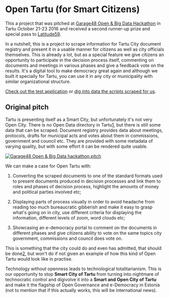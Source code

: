 # Open Tartu (for Smart Citizens)

This a project that was pitched at [Garage48 Open & Big Data Hackathon](http://garage48.org/events/openbigdata) in Tartu October 21-23 2016 and received a second runner-up prize and special pass to [Latitude59](http://latitude59.ee/).

In a nutshell, this is a project to scrape information for Tartu City document registry and present it in a usable manner for citizens as well as city officials themselves. This is already a lot, but as a special feature we give citizens an opportunity to participate in the decision process itself, commenting on documents and meetings in various phases and give a feedback vote on the results. It's a digital tool to make democracy great again and although we built it specially for Tartu, you can use it in any city or municipality with similar organizational structure.

[Check out the test application](https://infoaed.github.io/start.html) or [dig into data the scripts scraped for us](https://github.com/infoaed/opentartu/tree/master/kraabe).

## Original pitch

Tartu is presenting itself as a Smart City, but unfortunately it's not very Open City. There is no Open Data directory in Tartu[1], but there is still some data that can be scraped. Document registry provides data about meetings, protocols, drafts for municipal acts and votes about them in commissions, government and council etc. They are provided with some metadata of varying quality, but with some effort it can be rendered quite usable.

[![Garage48 Open & Big Data hackathon pitch](https://github.com/infoaed/opentartu/blob/master/disain/opentartu-pic.jpg)](https://twitter.com/trtram/status/789464811302248448)

We can make a case for Open Tartu with:

1. Converting the scraped documents to one of the standard formats used to present documents produced in decision processes and link them to roles and phases of decision process, highlight the amounts of money and political parties involved etc;

2. Displaying parts of process visually in order to avoid headache from reading too much bureaucratic gibberish and make it easy to grasp what's going on in city, use different criteria for displaying the information, different levels of zoom, word clouds etc;

3. Showcasing an e-democracy portal to comment on the documents in different phases and give citizens ability to vote on the same topics city government, commissions and council does vote on.

This is something that the city could do and even has admitted, that should be done[2], but won't do if not given an example of how this kind of Open Tartu would look like in practise.

Technology without openness leads to technological totalitarianism. This is our opportunity to stop **Smart City of Tartu** from turning into nightmare of technocratic control and digivolve it into a **Smart and Open City of Tartu** and make it the flagship of Open Governance and e-Democracy in Estonia (not to mention that if this actually works, this will be international news).

[1]: http://www.opendata.ee/2016-03-14/tartu-linna-andmekogude-avamine/
[2]: http://info.raad.tartu.ee/uurimused.nsf/236552664d75f727c2256c4b00207453/49b98b59fa252e65c2257e77003ceed3/$FILE/TARTUWEB%20Tartu%20linna%20kodulehe%20veebistrateegia.pdf
